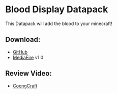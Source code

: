 # Blood Display Datapack
This Datapack will add the blood to your minecraft!
## Download:
+ [GitHub](https://github.com/NanasCraft/Blood-Display-Datapack-/releases)
+ [MediaFire](https://www.mediafire.com/file/0ej0t7ycyr4vc9f/Blood_Display.zip/file) v1.0

## Review Video:
+ [CoengCraft](https://www.youtube.com/watch?v=gzhmSiSsKYQ)
